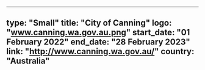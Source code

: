 
---
type: "Small"
title: "City of Canning"
logo: "www.canning.wa.gov.au.png"
start_date: "01 February 2022"
end_date: "28 February 2023"
link: "http://www.canning.wa.gov.au/"
country: "Australia"
---
